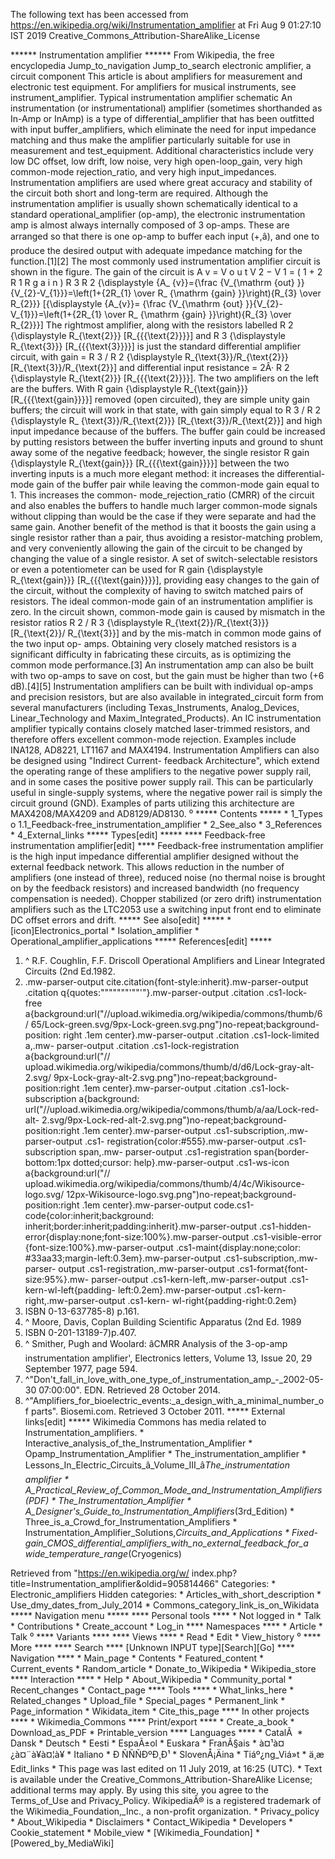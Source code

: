 The following text has been accessed from https://en.wikipedia.org/wiki/Instrumentation_amplifier at Fri Aug 9 01:27:10 IST 2019
Creative_Commons_Attribution-ShareAlike_License





















****** Instrumentation amplifier ******
From Wikipedia, the free encyclopedia
Jump_to_navigation Jump_to_search
electronic amplifier, a circuit component
This article is about amplifiers for measurement and electronic test equipment.
For amplifiers for musical instruments, see instrument_amplifier.
Typical instrumentation amplifier schematic
An instrumentation (or instrumentational) amplifier (sometimes shorthanded as
In-Amp or InAmp) is a type of differential_amplifier that has been outfitted
with input buffer_amplifiers, which eliminate the need for input impedance
matching and thus make the amplifier particularly suitable for use in
measurement and test_equipment. Additional characteristics include very low DC
offset, low drift, low noise, very high open-loop_gain, very high common-mode
rejection_ratio, and very high input_impedances. Instrumentation amplifiers are
used where great accuracy and stability of the circuit both short and long-term
are required.
Although the instrumentation amplifier is usually shown schematically identical
to a standard operational_amplifier (op-amp), the electronic instrumentation
amp is almost always internally composed of 3 op-amps. These are arranged so
that there is one op-amp to buffer each input (+,â), and one to produce the
desired output with adequate impedance matching for the function.[1][2]
The most commonly used instrumentation amplifier circuit is shown in the
figure. The gain of the circuit is
           A  v    =    V   o u t      V  2   &#x2212;  V  1      =  (  1 +
      2  R  1     R   g a i n       )     R  3    R  2       {\displaystyle {A_
      {v}}={\frac {V_{\mathrm {out} }}{V_{2}-V_{1}}}=\left(1+{2R_{1} \over R_
      {\mathrm {gain} }}\right){R_{3} \over R_{2}}}  [{\displaystyle {A_{v}}=
      {\frac {V_{\mathrm {out} }}{V_{2}-V_{1}}}=\left(1+{2R_{1} \over R_
      {\mathrm {gain} }}\right){R_{3} \over R_{2}}}]
The rightmost amplifier, along with the resistors labelled      R  2
{\displaystyle R_{\text{2}}}  [R_{{{\text{2}}}}] and      R  3
{\displaystyle R_{\text{3}}}  [R_{{{\text{3}}}}] is just the standard
differential amplifier circuit, with gain =      R  3    /   R  2
{\displaystyle R_{\text{3}}/R_{\text{2}}}  [R_{\text{3}}/R_{\text{2}}] and
differential input resistance = 2Â·     R  2     {\displaystyle R_{\text{2}}}
[R_{{{\text{2}}}}]. The two amplifiers on the left are the buffers. With      R
gain     {\displaystyle R_{\text{gain}}}  [R_{{{\text{gain}}}}] removed (open
circuited), they are simple unity gain buffers; the circuit will work in that
state, with gain simply equal to      R  3    /   R  2     {\displaystyle R_
{\text{3}}/R_{\text{2}}}  [R_{\text{3}}/R_{\text{2}}] and high input impedance
because of the buffers. The buffer gain could be increased by putting resistors
between the buffer inverting inputs and ground to shunt away some of the
negative feedback; however, the single resistor      R  gain     {\displaystyle
R_{\text{gain}}}  [R_{{{\text{gain}}}}] between the two inverting inputs is a
much more elegant method: it increases the differential-mode gain of the buffer
pair while leaving the common-mode gain equal to 1. This increases the common-
mode_rejection_ratio (CMRR) of the circuit and also enables the buffers to
handle much larger common-mode signals without clipping than would be the case
if they were separate and had the same gain. Another benefit of the method is
that it boosts the gain using a single resistor rather than a pair, thus
avoiding a resistor-matching problem, and very conveniently allowing the gain
of the circuit to be changed by changing the value of a single resistor. A set
of switch-selectable resistors or even a potentiometer can be used for      R
gain     {\displaystyle R_{\text{gain}}}  [R_{{{\text{gain}}}}], providing easy
changes to the gain of the circuit, without the complexity of having to switch
matched pairs of resistors.
The ideal common-mode gain of an instrumentation amplifier is zero. In the
circuit shown, common-mode gain is caused by mismatch in the resistor ratios
R  2    /   R  3     {\displaystyle R_{\text{2}}/R_{\text{3}}}  [R_{\text{2}}/
R_{\text{3}}] and by the mis-match in common mode gains of the two input op-
amps. Obtaining very closely matched resistors is a significant difficulty in
fabricating these circuits, as is optimizing the common mode performance.[3]
An instrumentation amp can also be built with two op-amps to save on cost, but
the gain must be higher than two (+6 dB).[4][5]
Instrumentation amplifiers can be built with individual op-amps and precision
resistors, but are also available in integrated_circuit form from several
manufacturers (including Texas_Instruments, Analog_Devices, Linear_Technology
and Maxim_Integrated_Products). An IC instrumentation amplifier typically
contains closely matched laser-trimmed resistors, and therefore offers
excellent common-mode rejection. Examples include INA128, AD8221, LT1167 and
MAX4194.
Instrumentation Amplifiers can also be designed using "Indirect Current-
feedback Architecture", which extend the operating range of these amplifiers to
the negative power supply rail, and in some cases the positive power supply
rail. This can be particularly useful in single-supply systems, where the
negative power rail is simply the circuit ground (GND). Examples of parts
utilizing this architecture are MAX4208/MAX4209 and AD8129/AD8130.
⁰
***** Contents *****
    * 1_Types
          o 1.1_Feedback-free_instrumentation_amplifier
    * 2_See_also
    * 3_References
    * 4_External_links
***** Types[edit] *****
**** Feedback-free instrumentation amplifier[edit] ****
Feedback-free instrumentation amplifier is the high input impedance
differential amplifier designed without the external feedback network. This
allows reduction in the number of amplifiers (one instead of three), reduced
noise (no thermal noise is brought on by the feedback resistors) and increased
bandwidth (no frequency compensation is needed). Chopper stabilized (or zero
drift) instrumentation amplifiers such as the LTC2053 use a switching input
front end to eliminate DC offset errors and drift.
***** See also[edit] *****
    * [icon]Electronics_portal
    * Isolation_amplifier
    * Operational_amplifier_applications
***** References[edit] *****
   1. ^ R.F. Coughlin, F.F. Driscoll Operational Amplifiers and Linear
      Integrated Circuits (2nd Ed.1982.
   2. .mw-parser-output cite.citation{font-style:inherit}.mw-parser-output
      .citation q{quotes:"\"""\"""'""'"}.mw-parser-output .citation .cs1-lock-
      free a{background:url("//upload.wikimedia.org/wikipedia/commons/thumb/6/
      65/Lock-green.svg/9px-Lock-green.svg.png")no-repeat;background-position:
      right .1em center}.mw-parser-output .citation .cs1-lock-limited a,.mw-
      parser-output .citation .cs1-lock-registration a{background:url("//
      upload.wikimedia.org/wikipedia/commons/thumb/d/d6/Lock-gray-alt-2.svg/
      9px-Lock-gray-alt-2.svg.png")no-repeat;background-position:right .1em
      center}.mw-parser-output .citation .cs1-lock-subscription a{background:
      url("//upload.wikimedia.org/wikipedia/commons/thumb/a/aa/Lock-red-alt-
      2.svg/9px-Lock-red-alt-2.svg.png")no-repeat;background-position:right
      .1em center}.mw-parser-output .cs1-subscription,.mw-parser-output .cs1-
      registration{color:#555}.mw-parser-output .cs1-subscription span,.mw-
      parser-output .cs1-registration span{border-bottom:1px dotted;cursor:
      help}.mw-parser-output .cs1-ws-icon a{background:url("//
      upload.wikimedia.org/wikipedia/commons/thumb/4/4c/Wikisource-logo.svg/
      12px-Wikisource-logo.svg.png")no-repeat;background-position:right .1em
      center}.mw-parser-output code.cs1-code{color:inherit;background:
      inherit;border:inherit;padding:inherit}.mw-parser-output .cs1-hidden-
      error{display:none;font-size:100%}.mw-parser-output .cs1-visible-error
      {font-size:100%}.mw-parser-output .cs1-maint{display:none;color:
      #33aa33;margin-left:0.3em}.mw-parser-output .cs1-subscription,.mw-parser-
      output .cs1-registration,.mw-parser-output .cs1-format{font-size:95%}.mw-
      parser-output .cs1-kern-left,.mw-parser-output .cs1-kern-wl-left{padding-
      left:0.2em}.mw-parser-output .cs1-kern-right,.mw-parser-output .cs1-kern-
      wl-right{padding-right:0.2em}
   3. ISBN 0-13-637785-8) p.161.
   4. ^ Moore, Davis, Coplan Building Scientific Apparatus (2nd Ed. 1989
   5. ISBN 0-201-13189-7)p.407.
   6. ^ Smither, Pugh and Woolard: âCMRR Analysis of the 3-op-amp
      instrumentation amplifier', Electronics letters, Volume 13, Issue 20, 29
      September 1977, page 594.
   7. ^"Don't_fall_in_love_with_one_type_of_instrumentation_amp_-_2002-05-30
      07:00:00". EDN. Retrieved 28 October 2014.
   8. ^"Amplifiers_for_bioelectric_events:_a_design_with_a_minimal_number_of
      parts". Biosemi.com. Retrieved 3 October 2011.
***** External links[edit] *****
 Wikimedia Commons has media related to Instrumentation_amplifiers.
    * Interactive_analysis_of_the_Instrumentation_Amplifier
    * Opamp_Instrumentation_Amplifier
    * The_instrumentation_amplifier
    * Lessons_In_Electric_Circuits_â_Volume_III_â_The_instrumentation
      amplifier
    * A_Practical_Review_of_Common_Mode_and_Instrumentation_Amplifiers (PDF)
    * The_Instrumentation_Amplifier
    * A_Designer's_Guide_to_Instrumentation_Amplifiers_(3rd_Edition)
    * Three_is_a_Crowd_for_Instrumentation_Amplifiers
    * Instrumentation_Amplifier_Solutions,_Circuits_and_Applications
    * Fixed-gain_CMOS_differential_amplifiers_with_no_external_feedback_for_a
      wide_temperature_range_(Cryogenics)

Retrieved from "https://en.wikipedia.org/w/
index.php?title=Instrumentation_amplifier&oldid=905814466"
Categories:
    * Electronic_amplifiers
Hidden categories:
    * Articles_with_short_description
    * Use_dmy_dates_from_July_2014
    * Commons_category_link_is_on_Wikidata
***** Navigation menu *****
**** Personal tools ****
    * Not logged in
    * Talk
    * Contributions
    * Create_account
    * Log_in
**** Namespaces ****
    * Article
    * Talk
⁰
**** Variants ****
**** Views ****
    * Read
    * Edit
    * View_history
⁰
**** More ****
**** Search ****
[Unknown INPUT type][Search][Go]
**** Navigation ****
    * Main_page
    * Contents
    * Featured_content
    * Current_events
    * Random_article
    * Donate_to_Wikipedia
    * Wikipedia_store
**** Interaction ****
    * Help
    * About_Wikipedia
    * Community_portal
    * Recent_changes
    * Contact_page
**** Tools ****
    * What_links_here
    * Related_changes
    * Upload_file
    * Special_pages
    * Permanent_link
    * Page_information
    * Wikidata_item
    * Cite_this_page
**** In other projects ****
    * Wikimedia_Commons
**** Print/export ****
    * Create_a_book
    * Download_as_PDF
    * Printable_version
**** Languages ****
    * CatalÃ 
    * Dansk
    * Deutsch
    * Eesti
    * EspaÃ±ol
    * Euskara
    * FranÃ§ais
    * à¤¹à¤¿à¤¨à¥à¤¦à¥
    * Italiano
    * Ð ÑÑÑÐºÐ¸Ð¹
    * SlovenÅ¡Äina
    * Tiáº¿ng_Viá»t
    * ä¸­æ
Edit_links
    * This page was last edited on 11 July 2019, at 16:25 (UTC).
    * Text is available under the Creative_Commons_Attribution-ShareAlike
      License; additional terms may apply. By using this site, you agree to the
      Terms_of_Use and Privacy_Policy. WikipediaÂ® is a registered trademark of
      the Wikimedia_Foundation,_Inc., a non-profit organization.
    * Privacy_policy
    * About_Wikipedia
    * Disclaimers
    * Contact_Wikipedia
    * Developers
    * Cookie_statement
    * Mobile_view
    * [Wikimedia_Foundation]
    * [Powered_by_MediaWiki]
